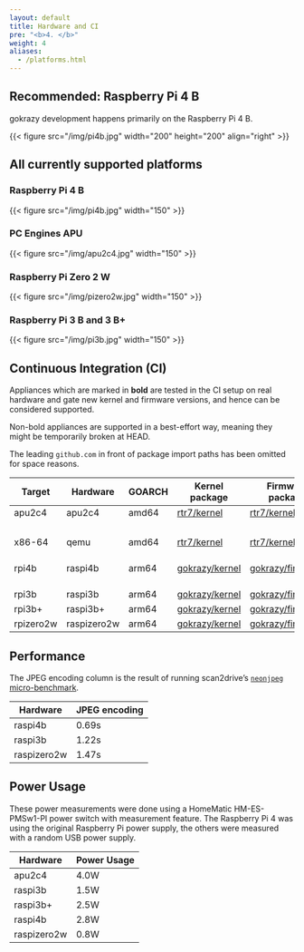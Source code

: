```yaml
---
layout: default
title: Hardware and CI
pre: "<b>4. </b>"
weight: 4
aliases:
  - /platforms.html
---
```


## Recommended: Raspberry Pi 4 B

gokrazy development happens primarily on the Raspberry Pi 4 B.

{{< figure src="/img/pi4b.jpg" width="200" height="200" align="right" >}}

<!--<img src="/img/pi4b.jpg" width="200" align="right">-->

## All currently supported platforms

### Raspberry Pi 4 B

{{< figure src="/img/pi4b.jpg" width="150" >}}

### PC Engines APU

{{< figure src="/img/apu2c4.jpg" width="150" >}}

### Raspberry Pi Zero 2 W

{{< figure src="/img/pizero2w.jpg" width="150" >}}

### Raspberry Pi 3 B and 3 B+

{{< figure src="/img/pi3b.jpg" width="150" >}}

## Continuous Integration (CI)

Appliances which are marked in <strong>bold</strong> are tested in the CI
setup on real hardware and gate new kernel and firmware versions, and hence
can be considered supported.

Non-bold appliances are supported in a best-effort way, meaning they might be
temporarily broken at HEAD.

The leading <code>github.com</code> in front of package import paths has been omitted for space reasons.

| Target    | Hardware    | GOARCH | Kernel package   | Firmware package   | Appliances                                                                    |
|-----------|-------------|--------|------------------|--------------------|-------------------------------------------------------------------------------|
| apu2c4    | apu2c4      | amd64  | [rtr7/kernel]    | [rtr7/kernel]      | **[gokrazy/bakery/cmd/bake]**                                                 |
|           |             |        |                  |                    | [rtr7/router7]                                                                |
| x86-64    | qemu        | amd64  | [rtr7/kernel]    | [rtr7/kernel]      | **[gokrazy/bakery/cmd/bake]**                                                 |
| rpi4b     | raspi4b     | arm64  | [gokrazy/kernel] | [gokrazy/firmware] | **[gokrazy/bakery/cmd/bake]**<br>[stapelberg/hmgo]<br>[stapelberg/scan2drive] |
| rpi3b     | raspi3b     | arm64  | [gokrazy/kernel] | [gokrazy/firmware] | **[gokrazy/bakery/cmd/bake]**                                                 |
| rpi3b+    | raspi3b+    | arm64  | [gokrazy/kernel] | [gokrazy/firmware] | **[gokrazy/bakery/cmd/bake]**                                                 |
| rpizero2w | raspizero2w | arm64  | [gokrazy/kernel] | [gokrazy/firmware] | **[gokrazy/bakery/cmd/bake]**                                                 |


[rtr7/kernel]: https://github.com/rtr7/kernel
[gokrazy/bakery/cmd/bake]: https://github.com/gokrazy/bakery
[rtr7/router7]: https://github.com/rtr7/router7
[gokrazy/kernel]: https://github.com/gokrazy/kernel
[gokrazy/firmware]: https://github.com/gokrazy/firmware
[stapelberg/hmgo]: https://github.com/stapelberg/hmgo
[stapelberg/scan2drive]: https://github.com/stapelberg/scan2drive

## Performance

The JPEG encoding column is the result of running scan2drive’s [`neonjpeg`
micro-benchmark](https://github.com/stapelberg/scan2drive/blob/1205954672323cf4f8a0619b57e3d107eba66af0/internal/neonjpeg/bench_test.go).

| Hardware    | JPEG encoding |
|-------------|---------------|
| raspi4b     | 0.69s         |
| raspi3b     | 1.22s         |
| raspizero2w | 1.47s         |

## Power Usage

These power measurements were done using a HomeMatic HM-ES-PMSw1-Pl power switch
with measurement feature. The Raspberry Pi 4 was using the original Raspberry Pi
power supply, the others were measured with a random USB power supply.

| Hardware    | Power Usage |
|-------------|-------------|
| apu2c4      | 4.0W        |
| raspi3b     | 1.5W        |
| raspi3b+    | 2.5W        |
| raspi4b     | 2.8W        |
| raspizero2w | 0.8W        |
